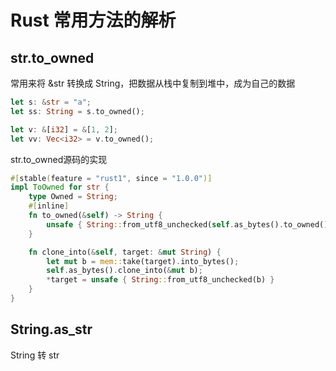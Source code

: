 # Rust 常用方法的解析

## str.to_owned
常用来将 &str 转换成 String，把数据从栈中复制到堆中，成为自己的数据

```rust
let s: &str = "a";
let ss: String = s.to_owned();

let v: &[i32] = &[1, 2];
let vv: Vec<i32> = v.to_owned();
```

str.to_owned源码的实现
```rust
#[stable(feature = "rust1", since = "1.0.0")]
impl ToOwned for str {
    type Owned = String;
    #[inline]
    fn to_owned(&self) -> String {
        unsafe { String::from_utf8_unchecked(self.as_bytes().to_owned()) }
    }

    fn clone_into(&self, target: &mut String) {
        let mut b = mem::take(target).into_bytes();
        self.as_bytes().clone_into(&mut b);
        *target = unsafe { String::from_utf8_unchecked(b) }
    }
}
```


## String.as_str
String 转 str